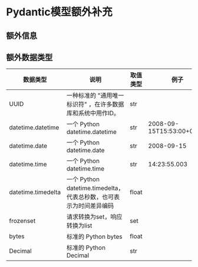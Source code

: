 # Pydantic模型额外补充

## 额外信息



## 额外数据类型

| 数据类型           | 说明                                                         | 取值类型 | 例子                      |
| ------------------ | ------------------------------------------------------------ | -------- | ------------------------- |
| UUID               | 一种标准的 "通用唯一标识符" ，在许多数据库和系统中用作ID。   | str      |                           |
| datetime.datetime  | 一个 Python datetime.datetime                                | str      | 2008-09-15T15:53:00+05:00 |
| datetime.date      | 一个 Python datetime.date                                    | str      | 2008-09-15                |
| datetime.time      | 一个 Python datetime.time                                    | str      | 14:23:55.003              |
| datetime.timedelta | 一个 Python datetime.timedelta，代表总秒数，也可表示为时间差异编码 | float    |                           |
| frozenset          | 请求转换为set，响应转换为list                                | set      |                           |
| bytes              | 标准的 Python bytes                                          | float    |                           |
| Decimal            | 标准的 Python Decimal                                        | str      |                           |